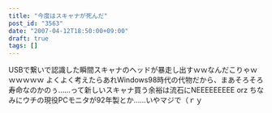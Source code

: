 ```yaml
---
title: "今度はスキャナが死んだ"
post_id: "3563"
date: "2007-04-12T18:50:00+09:00"
draft: true
tags: []
---
```



USBで繋いで認識した瞬間スキャナのヘッドが暴走し出すｗｗなんだこりゃｗｗｗｗｗｗ よくよく考えたらあれWindows98時代の代物だから、まあそろそろ寿命なのかのぅ……って新しいスキャナ買う余裕は流石にNEEEEEEEEE orz ちなみにウチの現役PCモニタが92年製とか……いやマジで（ｒｙ
